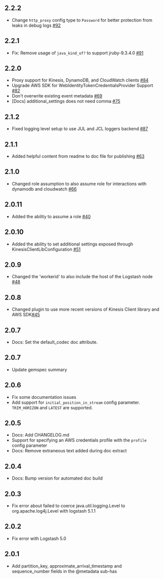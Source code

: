 ## 2.2.2
  - Change `http_proxy` config type to `Password` for better protection from leaks in debug logs [#92](https://github.com/logstash-plugins/logstash-input-kinesis/pull/92)

## 2.2.1
  - Fix: Remove usage of `java_kind_of?` to support jruby-9.3.4.0 [#91](https://github.com/logstash-plugins/logstash-input-kinesis/pull/91)

## 2.2.0
- Proxy support for Kinesis, DynamoDB, and CloudWatch clients [#84](https://github.com/logstash-plugins/logstash-input-kinesis/issues/84)
- Upgrade AWS SDK for WebIdentityTokenCredentialsProvider Support [#82](https://github.com/logstash-plugins/logstash-input-kinesis/issues/82)
- Don't overwrite existing event metadata [#69](https://github.com/logstash-plugins/logstash-input-kinesis/issues/69)
- [Docs] additional_settings does not need comma [#75](https://github.com/logstash-plugins/logstash-input-kinesis/issues/75)

## 2.1.2
  - Fixed logging level setup to use JUL and JCL loggers backend [#87](https://github.com/logstash-plugins/logstash-input-kinesis/issues/87)

## 2.1.1
  - Added helpful content from readme to doc file for publishing [#63](https://github.com/logstash-plugins/logstash-input-kinesis/pull/63)

## 2.1.0
  - Changed role assumption to also assume role for interactions with dynamodb and cloudwatch [#66](https://github.com/logstash-plugins/logstash-input-kinesis/pull/66)

## 2.0.11
  - Added the ability to assume a role [#40](https://github.com/logstash-plugins/logstash-input-kinesis/pull/40)

## 2.0.10
  - Added the ability to set additional settings exposed through KinesisClientLibConfiguration [#51](https://github.com/logstash-plugins/logstash-input-kinesis/pull/51)

## 2.0.9
  - Changed the 'workerid' to also include the host of the Logstash node [#48](https://github.com/logstash-plugins/logstash-input-kinesis/pull/48)

## 2.0.8
  - Changed plugin to use more recent versions of Kinesis Client library and AWS SDK[#45](https://github.com/logstash-plugins/logstash-input-kinesis/pull/45)

## 2.0.7
  - Docs: Set the default_codec doc attribute.

## 2.0.7
  - Update gemspec summary

## 2.0.6
 - Fix some documentation issues
 - Add support for `initial_position_in_stream` config parameter. `TRIM_HORIZON` and `LATEST` are supported.

## 2.0.5
 - Docs: Add CHANGELOG.md
 - Support for specifying an AWS credentials profile with the `profile` config parameter
 - Docs: Remove extraneous text added during doc extract

## 2.0.4
 -  Docs: Bump version for automated doc build

## 2.0.3
 -  Fix error about failed to coerce java.util.logging.Level to org.apache.log4j.Level with logstash 5.1.1

## 2.0.2
 -  Fix error with Logstash 5.0
 
## 2.0.1
 -  Add partition_key, approximate_arrival_timestamp and sequence_number fields in the @metadata sub-has
